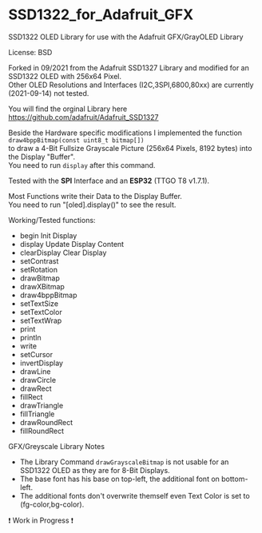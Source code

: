 # SSD1322_for_Adafruit_GFX
SSD1322 OLED Library for use with the Adafruit GFX/GrayOLED Library  
  
License: BSD  
  
Forked in 09/2021 from the Adafruit SSD1327 Library and modified for an SSD1322 OLED with 256x64 Pixel.  
Other OLED Resolutions and Interfaces (I2C,3SPI,6800,80xx) are currently (2021-09-14) not tested.  
  
You will find the orginal Library here https://github.com/adafruit/Adafruit_SSD1327  
  
Beside the Hardware specific modifications I implemented the function  
`draw4bppBitmap(const uint8_t bitmap[])`  
to draw a 4-Bit Fullsize Grayscale Picture (256x64 Pixels, 8192 bytes) into the Display "Buffer".  
You need to run `display` after this command.  
  
Tested with the **SPI** Interface and an **ESP32** (TTGO T8 v1.7.1).  
  
Most Functions write their Data to the Display Buffer.  
You need to run "[oled].display()" to see the result.  
  
Working/Tested functions:  
 * begin            Init Display
 * display          Update Display Content
 * clearDisplay     Clear Display
 * setContrast
 * setRotation
 * drawBitmap
 * drawXBitmap
 * draw4bppBitmap
 * setTextSize
 * setTextColor
 * setTextWrap
 * print
 * println
 * write
 * setCursor
 * invertDisplay
 * drawLine
 * drawCircle
 * drawRect
 * fillRect
 * drawTriangle
 * fillTriangle
 * drawRoundRect
 * fillRoundRect
  
GFX/Greyscale Library Notes
 * The Library Command `drawGrayscaleBitmap` is not usable for an SSD1322 OLED as they are for 8-Bit Displays.  
 * The base font has his base on top-left, the additional font on bottom-left.  
 * The additional fonts don't overwrite themself even Text Color is set to (fg-color,bg-color).  
  
❗ Work in Progress ❗  
